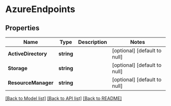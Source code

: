 # AzureEndpoints

## Properties
Name | Type | Description | Notes
------------ | ------------- | ------------- | -------------
**ActiveDirectory** | **string** |  | [optional] [default to null]
**Storage** | **string** |  | [optional] [default to null]
**ResourceManager** | **string** |  | [optional] [default to null]

[[Back to Model list]](../README.md#documentation-for-models) [[Back to API list]](../README.md#documentation-for-api-endpoints) [[Back to README]](../README.md)


